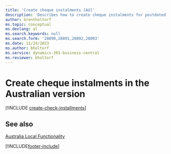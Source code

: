 ```yaml
---
title: 'Create cheque instalments [AU]'
description: 'Describes how to create cheque instalments for postdated cheques, define the number of instalments that a payment is divided into, the percent of interest, and the period in which the cheques are created in the Australian version.'
author: brentholtorf
ms.topic: conceptual
ms.devlang: al
ms.search.keywords: null
ms.search.form: '28090,28091,28092,28093'
ms.date: 11/24/2023
ms.author: bholtorf
ms.service: dynamics-365-business-central
ms.reviewer: bholtorf
---
```

# Create cheque instalments in the Australian version

[!INCLUDE [create-check-installments](../includes/AUNZ/create-check-installments.md)]

## See also

[Australia Local Functionality](australia-local-functionality.md)


[!INCLUDE[footer-include](../../includes/footer-banner.md)]